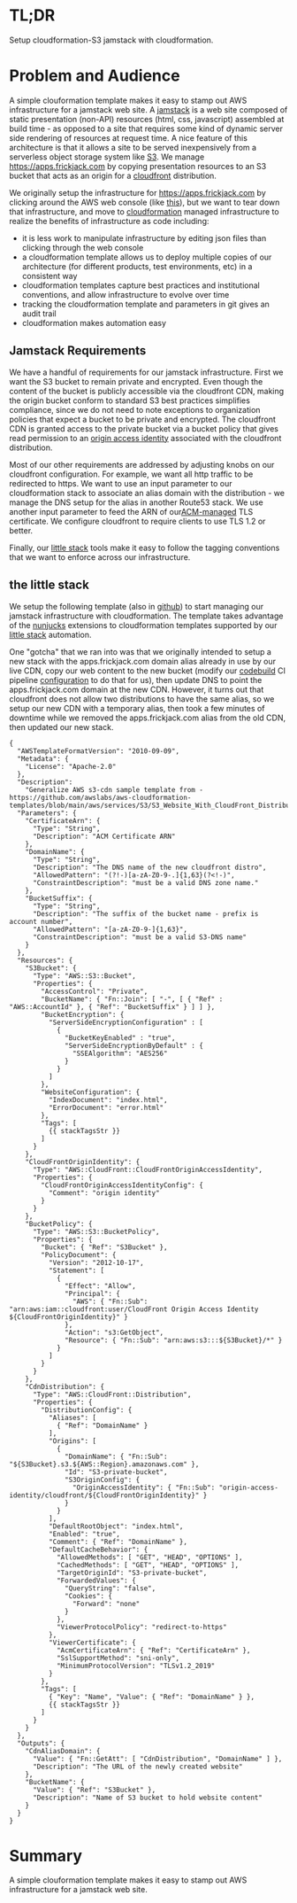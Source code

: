 # TL;DR

Setup cloudformation-S3 jamstack with cloudformation.

# Problem and Audience

A simple clouformation template makes it easy to stamp out AWS infrastructure for a jamstack web site.  A [jamstack](https://jamstack.org/) is a web site composed of static presentation (non-API) resources (html, css, javascript) assembled at build time - as opposed to a site that requires some kind of dynamic server side rendering of resources at request time.  A nice feature of this architecture is that it allows a site to be served inexpensively from a serverless object storage system like [S3](https://aws.amazon.com/s3/).  We manage https://apps.frickjack.com by copying presentation resources to an S3 bucket that acts as an origin for a [cloudfront](https://aws.amazon.com/cloudfront/) distribution.

We originally setup the infrastructure for https://apps.frickjack.com by clicking around the AWS web console (like [this](https://aws.amazon.com/premiumsupport/knowledge-center/cloudfront-serve-static-website/)), but we want to tear down that infrastructure, and move to [cloudformation](https://aws.amazon.com/cloudformation/) managed infrastructure to realize the benefits of infrastructure as code including:

* it is less work to manipulate infrastructure by editing json files than clicking through the web console
* a cloudformation template allows us to deploy multiple copies of our architecture (for different products, test environments, etc) in a consistent way
* cloudformation templates capture best practices and institutional conventions, and allow infrastructure to evolve over time
* tracking the cloudformation template and parameters in git gives an audit trail
* cloudformation makes automation easy

## Jamstack Requirements

We have a handful of requirements for our jamstack infrastructure.  First we want the S3 bucket to remain private and encrypted.  Even though the content of the bucket is publicly accessible via the cloudfront CDN, making the origin bucket conform to standard S3 best practices simplifies compliance, since we do not need to note exceptions to organization policies that expect a bucket to be private and encrypted.  The cloudfront CDN is granted access to the private bucket via a bucket policy that gives read permission to an [origin access identity](https://docs.aws.amazon.com/AmazonCloudFront/latest/DeveloperGuide/private-content-restricting-access-to-s3.html) associated with the cloudfront distribution.

Most of our other requirements are addressed by adjusting knobs on our cloudfront configuration.  For example, we want all http traffic to be redirected to https.  We want to use an input parameter to our cloudformation stack to associate an alias domain with the distribution - we manage the DNS setup for the alias in another Route53 stack.  We use another input parameter to feed the ARN of our[ACM-managed](https://aws.amazon.com/certificate-manager/) TLS certificate.  We configure cloudfront to require clients to use TLS 1.2 or better.

Finally, our [little stack](https://github.com/frickjack/little-automation/blob/main/AWS/doc/stack.md) tools make it easy to follow the tagging conventions that we want to enforce across our infrastructure.

## the little stack

We setup the following template (also in [github](https://github.com/frickjack/little-automation/blob/main/AWS/lib/cloudformation/cloud/s3web/s3web.json)) to start managing our jamstack infrastructure with cloudformation.  The template takes advantage of the [nunjucks](https://mozilla.github.io/nunjucks/) extensions to cloudformation templates supported by our [little stack](https://github.com/frickjack/little-automation/blob/main/AWS/doc/stack.md) automation.

One "gotcha" that we ran into was that we originally intended to setup a new stack with the apps.frickjack.com domain alias already in use by our live CDN, copy our web content to the new bucket (modify our [codebuild](https://aws.amazon.com/codebuild/) CI pipeline [configuration](https://github.com/frickjack/little-apps/blob/main/buildspec.yml) to do that for us), then update DNS to point the apps.frickjack.com domain at the new CDN.  However, it turns out that cloudfront does not allow two distributions to have the same alias, so we setup our new CDN with a temporary alias, then took a few minutes of downtime while we removed the apps.frickjack.com alias from the old CDN, then updated our new stack.

```
{
  "AWSTemplateFormatVersion": "2010-09-09",
  "Metadata": {
    "License": "Apache-2.0"
  },
  "Description":
    "Generalize AWS s3-cdn sample template from - https://github.com/awslabs/aws-cloudformation-templates/blob/main/aws/services/S3/S3_Website_With_CloudFront_Distribution.yaml",
  "Parameters": {
    "CertificateArn": {
      "Type": "String",
      "Description": "ACM Certificate ARN"
    },
    "DomainName": {
      "Type": "String",
      "Description": "The DNS name of the new cloudfront distro",
      "AllowedPattern": "(?!-)[a-zA-Z0-9-.]{1,63}(?<!-)",
      "ConstraintDescription": "must be a valid DNS zone name."
    },
    "BucketSuffix": {
      "Type": "String",
      "Description": "The suffix of the bucket name - prefix is account number",
      "AllowedPattern": "[a-zA-Z0-9-]{1,63}",
      "ConstraintDescription": "must be a valid S3-DNS name"
    }
  },
  "Resources": {
    "S3Bucket": {
      "Type": "AWS::S3::Bucket",
      "Properties": {
        "AccessControl": "Private",
        "BucketName": { "Fn::Join": [ "-", [ { "Ref" : "AWS::AccountId" }, { "Ref": "BucketSuffix" } ] ] },
        "BucketEncryption": {
          "ServerSideEncryptionConfiguration" : [ 
            {
              "BucketKeyEnabled" : "true",
              "ServerSideEncryptionByDefault" : {
                "SSEAlgorithm": "AES256"
              }
            }
          ]
        },        
        "WebsiteConfiguration": {
          "IndexDocument": "index.html",
          "ErrorDocument": "error.html"
        },
        "Tags": [
          {{ stackTagsStr }}
        ]
      }
    },
    "CloudFrontOriginIdentity": {
      "Type": "AWS::CloudFront::CloudFrontOriginAccessIdentity",
      "Properties": {
        "CloudFrontOriginAccessIdentityConfig": {
          "Comment": "origin identity"
        }
      }
    },
    "BucketPolicy": {
      "Type": "AWS::S3::BucketPolicy",
      "Properties": {
        "Bucket": { "Ref": "S3Bucket" },
        "PolicyDocument": {
          "Version": "2012-10-17",
          "Statement": [
            { 
              "Effect": "Allow",
              "Principal": {
                "AWS": { "Fn::Sub": "arn:aws:iam::cloudfront:user/CloudFront Origin Access Identity ${CloudFrontOriginIdentity}" }
              },
              "Action": "s3:GetObject",
              "Resource": { "Fn::Sub": "arn:aws:s3:::${S3Bucket}/*" }
            }
          ]
        }
      }
    },
    "CdnDistribution": {
      "Type": "AWS::CloudFront::Distribution",
      "Properties": {
        "DistributionConfig": {
          "Aliases": [
            { "Ref": "DomainName" }
          ],
          "Origins": [
            { 
              "DomainName": { "Fn::Sub": "${S3Bucket}.s3.${AWS::Region}.amazonaws.com" },
              "Id": "S3-private-bucket",
              "S3OriginConfig": {
                "OriginAccessIdentity": { "Fn::Sub": "origin-access-identity/cloudfront/${CloudFrontOriginIdentity}" }
              }
            }
          ],
          "DefaultRootObject": "index.html",
          "Enabled": "true",
          "Comment": { "Ref": "DomainName" },
          "DefaultCacheBehavior": {
            "AllowedMethods": [ "GET", "HEAD", "OPTIONS" ],
            "CachedMethods": [ "GET", "HEAD", "OPTIONS" ],
            "TargetOriginId": "S3-private-bucket",
            "ForwardedValues": {
              "QueryString": "false",
              "Cookies": {
                "Forward": "none"
              }
            },
            "ViewerProtocolPolicy": "redirect-to-https"
          },
          "ViewerCertificate": {
            "AcmCertificateArn": { "Ref": "CertificateArn" },
            "SslSupportMethod": "sni-only",
            "MinimumProtocolVersion": "TLSv1.2_2019"
          }
        },
        "Tags": [
          { "Key": "Name", "Value": { "Ref": "DomainName" } },
          {{ stackTagsStr }}
        ]
      }
    }
  },
  "Outputs": {
    "CdnAliasDomain": {
      "Value": { "Fn::GetAtt": [ "CdnDistribution", "DomainName" ] },
      "Description": "The URL of the newly created website"
    },
    "BucketName": {
      "Value": { "Ref": "S3Bucket" },
      "Description": "Name of S3 bucket to hold website content"
    }
  }
}

```

# Summary

A simple clouformation template makes it easy to stamp out AWS infrastructure for a jamstack web site.
